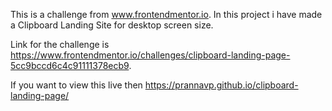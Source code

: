 This is a challenge from www.frontendmentor.io. In this project i have made a Clipboard Landing Site for desktop screen size.


Link for the challenge is https://www.frontendmentor.io/challenges/clipboard-landing-page-5cc9bccd6c4c91111378ecb9.

If you want to view this live then https://prannavp.github.io/clipboard-landing-page/
